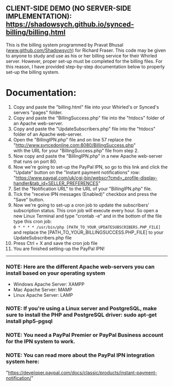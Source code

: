 ## CLIENT-SIDE DEMO (NO SERVER-SIDE IMPLEMENTATION): https://shadowsych.github.io/synced-billing/billing.html

This is the billing system programmed by Pravat Bhusal (www.github.com/Shadowsych) 
for Richard Fraser. This code may be given to anyone to study and use as his or her
billing service for their Whirled server. However, proper set-up must
be completed for the billing files. For this reason, I have provided step-by-step
documentation below to properly set-up the billing system.

# Documentation:
1. Copy and paste the "billing.html" file into your Whirled's or Synced's servers "pages" folder.  
2. Copy and paste the "BillingSuccess.php" file into the "htdocs" folder of an Apache web-server.  
3. Copy and paste the "UpdateSubscribers.php" file into the "htdocs" folder of an Apache web-server.  
4. Open the "BillingIPN.php" file and on line 57 replace the "http://www.syncedonline.com:8080/BillingSuccess.php"  
with the URL for your "BillingSuccess.php" file from step 2.  
5. Now copy and paste the "BillingIPN.php" in a new Apache web-server that runs on port 80.  
6. Now we're going to set-up the PayPal IPN, so go to this link and click the "Update" button on the "Instant payment notifications" row:  
"https://www.paypal.com/uk/cgi-bin/webscr?cmd=_profile-display-handler&tab_id=SELLER_PREFERENCES"  
7. Set the "Notification URL" to the URL of your "BillingIPN.php" file.  
8. Tick the "receive IPN messages (Enabled)" checkbox and press the "Save" button.  
9. Now we're going to set-up a cron job to update the subscribers' subscription status. This cron job will execute every hour. So open a new Linux Terminal and type "crontab -e" and in the bottom of the file type this cron job:  
```0 * * * * /usr/bin/php [PATH_TO_YOUR_UPDATESUBSCRIBERS.PHP_FILE]```   
and replace the [PATH_TO_YOUR_BILLINGSUCCESS.PHP_FILE] to your UpdateSubscribers.php file  
10. Press Ctrl + X and save the cron job file
11. You are finished setting-up the PayPal IPN!  
-----------------------------------------------------------------------------------------------
### NOTE: Here are the different Apache web-servers you can install based on your operating system
- Windows Apache Server: XAMPP
- Mac Apache Server: MAMP
- Linux Apache Server: LAMP

### NOTE: If you're using a Linux server and PostgreSQL, make sure to install the PHP and PostgreSQL driver: sudo apt-get install php5-pgsql

### NOTE: You need a PayPal Premier or PayPal Business account for the IPN system to work.

### NOTE: You can read more about the PayPal IPN integration system here:  
"https://developer.paypal.com/docs/classic/products/instant-payment-notification/"
